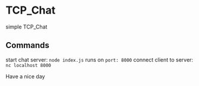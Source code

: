 # TCP_Chat
simple TCP_Chat

## Commands
 start chat server: `node index.js` runs on `port: 8000`
 connect client to server: `nc localhost 8000`
 
Have a nice day


